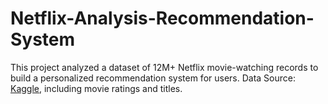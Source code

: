 # Netflix-Analysis-Recommendation-System

This project analyzed a dataset of 12M+ Netflix movie-watching records to build a personalized recommendation system for users.
Data Source: [Kaggle](https://www.kaggle.com/datasets/netflix-inc/netflix-prize-data/data), including movie ratings and titles.
